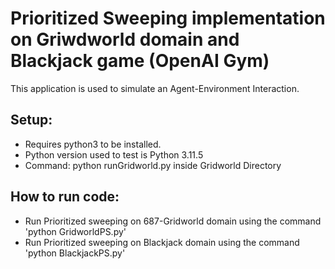 # Prioritized Sweeping implementation on Griwdworld domain and Blackjack game (OpenAI Gym)

This application is used to simulate an Agent-Environment Interaction.

## Setup:

- Requires python3 to be installed. 
- Python version used to test is Python 3.11.5
- Command: python runGridworld.py inside Gridworld Directory

## How to run code:

- Run Prioritized sweeping on 687-Gridworld domain using the command 'python GridworldPS.py'
- Run Prioritized sweeping on Blackjack domain using the command 'python BlackjackPS.py'